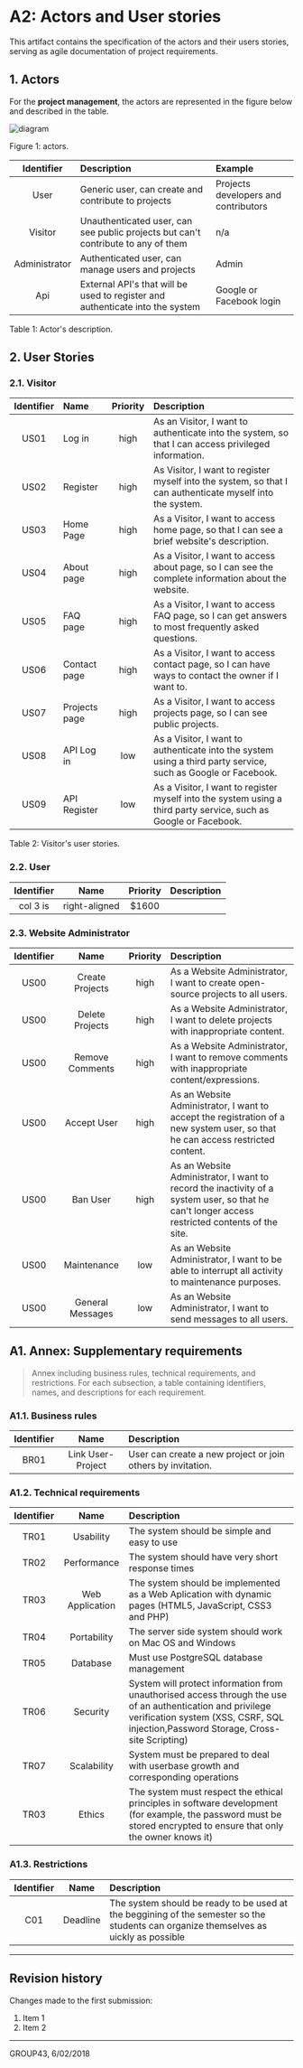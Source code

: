 # A2: Actors and User stories

This artifact contains the specification of the actors and their users stories, serving as agile documentation of project requirements.

## 1. Actors

For the **project management**, the actors are represented in the figure below and described in the table.

![diagram](https://yuml.me/0ad81515.png)

Figure 1: actors.


| Identifier | Description | Example |
|:----------:|:------------|:--------|
| User | Generic user, can create and contribute to projects | Projects developers and contributors |
| Visitor | Unauthenticated user, can see public projects but can't contribute to any of them | n/a |
| Administrator | Authenticated user, can manage users and projects | Admin |
| Api | External API's that will be used to register and authenticate into the system | Google or Facebook login |

Table 1: Actor's description.

## 2. User Stories

### 2.1. Visitor
| Identifier  | Name          | Priority  | Description |
| :----------:|:--------------|:---------:|:------------|
| US01        | Log in        | high      | As an Visitor, I want to authenticate into the system, so that I can access privileged information.        |
| US02        | Register      | high      | As Visitor, I want to register myself into the system, so that I can authenticate myself into the system.        |
| US03        | Home Page     | high      | As a Visitor, I want to access home page, so that I can see a brief website's description.        |
| US04        | About page    | high      | As a Visitor, I want to access about page, so I can see the complete information about the website. |
| US05        |  FAQ page     | high      | As a Visitor, I want to access FAQ page, so I can get answers to most frequently asked questions. |
| US06        | Contact page  | high      | As a Visitor, I want to access contact page, so I can have ways to contact the owner if I want to.
| US07        | Projects page | high      | As a Visitor, I want to access projects page, so I can see public projects.
| US08        | API Log in    | low       | As a Visitor, I want to authenticate into the system using a third party service, such as Google or Facebook.
| US09        | API Register   | low      | As a Visitor, I want to register myself into the system using a third party service, such as Google or Facebook.

Table 2: Visitor's user stories.

### 2.2. User
| Identifier  | Name          | Priority  | Description |
| :----------:|:-------------:| :-----:|:-------|
| col 3 is    | right-aligned | $1600 |       |

### 2.3. Website Administrator
| Identifier  | Name          | Priority  | Description |
| :----------:|:-------------:| :-----:|:-------|
| US00    | Create Projects | high | As a Website Administrator, I want to create open-source projects to all users.        |
| US00    | Delete Projects | high | As a Website Administrator, I want to delete projects with inappropriate content.        |
| US00    | Remove Comments | high | As a Website Administrator, I want to remove comments with inappropriate content/expressions.    |
| US00    | Accept User     | high | As an Website Administrator, I want to accept the registration of a new system user, so that he can access restricted content.        |
| US00    | Ban User        | high | As an Website Administrator, I want to record the inactivity of a system user, so that he can't longer access restricted contents of the site.    |
| US00    | Maintenance     | low | As an Website Administrator, I want to be able to interrupt all activity to maintenance purposes.    |
| US00    | General Messages| low | As an Website Administrator, I want to send messages to all users.    |

## A1. Annex: Supplementary requirements

> Annex including business rules, technical requirements, and restrictions.
> For each subsection, a table containing identifiers, names, and descriptions for each requirement.

### A1.1. Business rules
| Identifier  | Name          | Description |
| :----------:|:-------------:|:-----------|
| BR01        | Link User-Project | User can create a new project or join others by invitation.            |

### A1.2. Technical requirements
| Identifier  | Name          | Description |
|:-----------:|:-------------:|:-----------|
| TR01        |Usability      |The system should be simple and easy to use             |
| TR02        |Performance    |The system should have very short response times             |
| TR03        |Web Application|The system should be implemented as a Web Aplication with dynamic pages (HTML5, JavaScript, CSS3 and PHP)             |
| TR04        |Portability    |The server side system should work on Mac OS and Windows             |
| TR05        |Database       |Must use PostgreSQL database management             |
| TR06        |Security       |System will protect information from unauthorised access through the use of an authentication and privilege verification system (XSS, CSRF, SQL injection,Password Storage, Cross-site Scripting)            |
| TR07        |Scalability    |System must be prepared to deal with userbase growth and corresponding operations             |
| TR03        |Ethics         |The system must respect the ethical principles in software development (for example, the password must be stored encrypted to ensure that only the owner knows it)    |

### A1.3. Restrictions
| Identifier  | Name          | Description |
| :----------:|:-------------:|:----------- |
| C01        |Deadline       |The system should be ready to be used at the beggining of the semester so the students can organize themselves as uickly as possible|
***

## Revision history

Changes made to the first submission:
1. Item 1
1. Item 2

***

GROUP43, 6/02/2018
